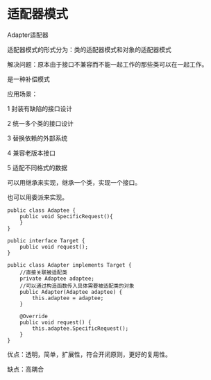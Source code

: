 # 适配器模式



Adapter适配器

适配器模式的形式分为：类的适配器模式和对象的适配器模式



解决问题：原本由于接口不兼容而不能一起工作的那些类可以在一起工作。

是一种补偿模式

应用场景：

1 封装有缺陷的接口设计

2 统一多个类的接口设计

3 替换依赖的外部系统

4 兼容老版本接口

5 适配不同格式的数据



可以用继承来实现，继承一个类，实现一个接口。

也可以用委派来实现。

```
public class Adaptee {
    public void SpecificRequest(){
    }
}

```

```
public interface Target {
    public void request();
}
```

```
public class Adapter implements Target {
    //直接关联被适配类
    private Adaptee adaptee;
    //可以通过构造函数传入具体需要被适配类的对象
    public Adapter(Adaptee adaptee) {
        this.adaptee = adaptee;
    }

    @Override
    public void request() {
        this.adaptee.SpecificRequest();
    }
}
```

优点：透明，简单，扩展性，符合开闭原则，更好的复用性。

缺点：高耦合